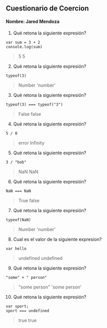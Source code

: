 ## Cuestionario de Coercion
#### Nombre: Jared Mendoza
1. Qué retona la siguiente expresión?
```
var sum = 3 + 2
console.log(sum)
```
> 5
> 5
2. Qué retona la siguiente expresión?
```
typeof(3)
```
> Number
> 'number'
3. Qué retona la siguiente expresión?
```
typeof(3) === typeof("3")
```
> False
> false
4. Qué retona la siguiente expresión?
```
5 / 0
```
> error
> Infinity
5. Qué retona la siguiente expresión?
```
3 / "bob"
```
> NaN
> NaN
6. Qué retona la siguiente expresión?
```
NaN === NaN
```
> True
> false
7. Qué retona la siguiente expresión?
```
typeof(NaN)
```
> Number
> 'number'
8. Cual es el valor de la siguiente expresion?
```
var hello
```
> undefined
> undefined
9. Qué retona la siguiente expresión?
```
"some" + " person"
```
> "some person"
> 'some person'
10. Qué retona la siguiente expresión?
```
var sport; 
sport === undefined
```
> true
> true